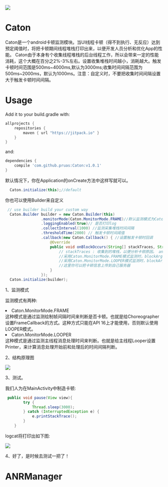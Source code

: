 [![](https://jitpack.io/v/pruas/Caton.svg)](https://jitpack.io/#pruas/Caton)
# Caton
Caton是一个android卡顿监测模块。当UI线程卡顿（得不到执行、无反应）达到预定阈值时，将把卡顿期间线程堆栈打印出来，以便开发人员分析和优化App的性能。
Caton由于本身有个收集线程堆栈的后台线程工作，所以会带来一定的性能消耗，这个大概在百分之2%-3%左右。设置收集堆栈时间越小，消耗越大。触发卡顿时间范围是500ms\~4000ms,默认为3000ms;收集时间间隔范围为500ms\~2000ms，默认为1000ms。注意：自定义时，不要把收集时间间隔设置大于触发卡顿时间间隔。
# Usage
Add it to your build.gradle with:
```gradle
allprojects {
    repositories {
        maven { url "https://jitpack.io" }
    }
}
```
and:

```gradle
dependencies {
    compile 'com.github.pruas:Caton:v1.0.1'
}
```
默认情况下，你在Application的onCreate方法中这样写就可以。
```java
  Caton.initialize(this);//default
```

你也可以使用Builder来自定义

```java
 // use builder build your custom way
  Caton.Builder builder = new Caton.Builder(this)
                .monitorMode(Caton.MonitorMode.FRAME)//默认监测模式为Caton.MonitorMode.LOOPER，这样指定Caton.MonitorMode.FRAME
                .loggingEnabled(true)// 是否打印log
                .collectInterval(1000) //监测采集堆栈时间间隔
                .thresholdTime(2000) // 触发卡顿时间阈值
                .callback(new Caton.Callback() { //设置触发卡顿时回调
                    @Override
                    public void onBlockOccurs(String[] stackTraces, String anr, long... blockArgs) {
                        // stackTraces : 收集到的堆栈，以便分析卡顿原因。 anr : 如果应用发生ANR，这个就我ANR相关信息，没发生ANR，则为空。 
                        //采用Caton.MonitorMode.FRAME模式监测时，blockArgs的size为1，blockArgs[0] 即是发生掉帧的数。
                        //采用Caton.MonitorMode.LOOPER模式监测时，blockArgs的size为2，blockArgs[0] 为UI线程卡顿时间值，blockArgs[1]为在此期间UI线程能执行到的时间。
                        //这里你可以把卡顿信息上传到自己服务器
                    }
                });
  Caton.initialize(builder);
```

1、监测模式

监测模式有两种:

<li>Caton.MonitorMode.FRAME</li>
这种模式是通过监测绘制帧间隔时间来判断是否卡顿。也就是给Choreographer设置FrameCallback的方式。这种方式只能在API 16上才能使用，否则默认使用LOOPER模式。

<li>Caton.MonitorMode.LOOPER</li>
这种模式是通过监测主线程消息处理时间来判断。也就是给主线程Looper设置Printer，来计算消息处理开始前和处理后的时间间隔判断。

2、结构原理图

![](https://github.com/pruas/Caton/blob/master/caton_design.png)

3、测试。

我们人为在MainActivity中制造卡顿:
```java
 public void pause(View view){
        try {
            Thread.sleep(3000);
        } catch (InterruptedException e) {
            e.printStackTrace();
        }
    }
```
logcat将打印出如下图:

![](https://github.com/pruas/Caton/blob/master/caton_log.png)


4、好了，是时候去测试一把了！

# ANRManager
